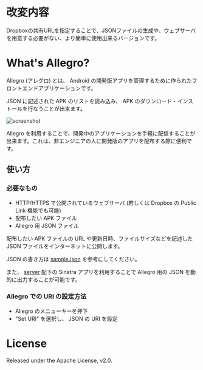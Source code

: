 # 改変内容

Dropboxの共有URLを指定することで、JSONファイルの生成や、ウェブサーバを用意する必要がない、より簡単に使用出来るバージョンです。


# What's Allegro?

Allegro (アレグロ) とは、 Android の開発版アプリを管理するために作られたフロントエンドアプリケーションです。

JSON に記述された APK のリストを読み込み、 APK のダウンロード・インストールを行なうことが出来ます。

![screenshot](https://github.com/shunirr/allegro/raw/master/screenshot.png)

Allegro を利用することで、開発中のアプリケーションを手軽に配信することが出来ます。これは、非エンジニアの人に開発版のアプリを配布する際に便利です。

## 使い方

### 必要なもの

* HTTP/HTTPS で公開されているウェブサーバ (若しくは Dropbox の Public Link 機能でも可能)
* 配布したい APK ファイル
* Allegro 用 JSON ファイル

配布したい APK ファイルの URL や更新日時、ファイルサイズなどを記述した JSON ファイルをインターネットに公開します。

JSON の書き方は [sample.json](https://github.com/shunirr/allegro/blob/master/sample.json) を参考にしてください。

また、 [server](https://github.com/shunirr/allegro/tree/master/server) 配下の Sinatra アプリを利用することで Allegro 用の JSON を動的に出力することが可能です。

### Allegro での URI の設定方法

* Allegro のメニューキーを押下
 * "Set URI" を選択し、 JSON の URI を設定

# License
Released under the Apache License, v2.0.

